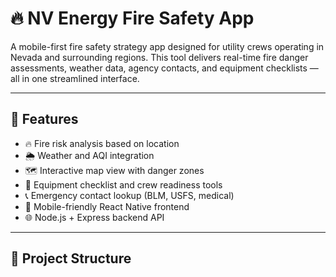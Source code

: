 # 🔥 NV Energy Fire Safety App

A mobile-first fire safety strategy app designed for utility crews operating in Nevada and surrounding regions. This tool delivers real-time fire danger assessments, weather data, agency contacts, and equipment checklists — all in one streamlined interface.

---

## 🚀 Features

- 🔥 Fire risk analysis based on location
- 🌦️ Weather and AQI integration
- 🗺️ Interactive map view with danger zones
- 🧰 Equipment checklist and crew readiness tools
- 📞 Emergency contact lookup (BLM, USFS, medical)
- 📱 Mobile-friendly React Native frontend
- 🌐 Node.js + Express backend API

---

## 🧱 Project Structure

